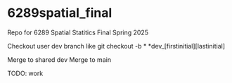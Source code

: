 # 6289spatial_final
Repo for 6289 Spatial Statitics Final Spring 2025

Checkout user dev branch like
git checkout -b * *dev_[firstinitial][lastinitial]

Merge to shared dev
Merge to main

TODO: work
